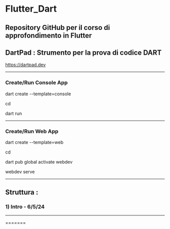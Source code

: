# Flutter_Dart
Repository GitHub per il corso di approfondimento in Flutter
-----------------------------------------------------------
## DartPad : Strumento per la prova di codice DART
 https://dartpad.dev

-----------------------------------
### Create/Run Console App
dart create --template=console <nome>

cd <nome>

dart run

--------------------
### Create/Run Web App
dart create --template=web <nome>

cd <nome>

dart pub global activate webdev

webdev serve

-------------
## Struttura :
### 1) Intro - 6/5/24
------------------------
=======